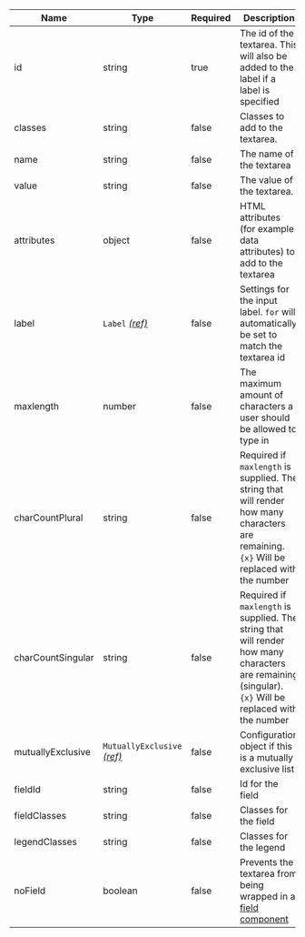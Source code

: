 | Name              | Type                                                          | Required | Description                                                                                                                                           |
| ----------------- | ------------------------------------------------------------- | -------- | ----------------------------------------------------------------------------------------------------------------------------------------------------- |
| id                | string                                                        | true     | The id of the textarea. This will also be added to the label if a label is specified                                                                  |
| classes           | string                                                        | false    | Classes to add to the textarea.                                                                                                                       |
| name              | string                                                        | false    | The name of the textarea                                                                                                                              |
| value             | string                                                        | false    | The value of the textarea.                                                                                                                            |
| attributes        | object                                                        | false    | HTML attributes (for example data attributes) to add to the textarea                                                                                  |
| label             | `Label` [_(ref)_](/components/label)                          | false    | Settings for the input label. `for` will automatically be set to match the textarea id                                                                |
| maxlength         | number                                                        | false    | The maximum amount of characters a user should be allowed to type in                                                                                  |
| charCountPlural   | string                                                        | false    | Required if `maxlength` is supplied. The string that will render how many characters are remaining. `{x}` Will be replaced with the number            |
| charCountSingular | string                                                        | false    | Required if `maxlength` is supplied. The string that will render how many characters are remaining (singular). `{x}` Will be replaced with the number |
| mutuallyExclusive | `MutuallyExclusive` [_(ref)_](/components/mutually-exclusive) | false    | Configuration object if this is a mutually exclusive list                                                                                             |
| fieldId           | string                                                        | false    | Id for the field                                                                                                                                      |
| fieldClasses      | string                                                        | false    | Classes for the field                                                                                                                                 |
| legendClasses     | string                                                        | false    | Classes for the legend                                                                                                                                |
| noField           | boolean                                                       | false    | Prevents the textarea from being wrapped in a [field component](/components/field)                                                                    |
